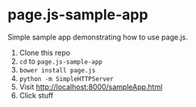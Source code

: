 # page.js-sample-app
Simple sample app demonstrating how to use page.js.

1. Clone this repo
2. `cd` to `page.js-sample-app`
3. `bower install page.js`
4. `python -m SimpleHTTPServer`
5. Visit [http://localhost:8000/sampleApp.html](http://localhost:8000/sampleApp.html)
6. Click stuff